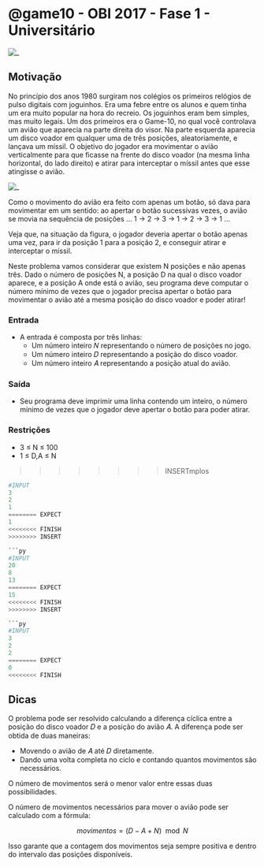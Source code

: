 # @game10 - OBI 2017 - Fase 1 - Universitário

![_](cover.jpg)

## Motivação

No princípio dos anos 1980 surgiram nos colégios os primeiros relógios de pulso digitais com joguinhos. Era uma febre entre os alunos e quem tinha um era muito popular na hora do recreio. Os joguinhos eram bem simples, mas muito legais. Um dos primeiros era o Game-10, no qual você controlava um avião que aparecia na parte direita do visor. Na parte esquerda aparecia um disco voador em qualquer uma de três posições, aleatoriamente, e lançava um míssil. O objetivo do jogador era movimentar o avião verticalmente para que ficasse na frente do disco voador (na mesma linha horizontal, do lado direito) e atirar para interceptar o míssil antes que esse atingisse o avião.

![_](figura.jpg)

Como o movimento do avião era feito com apenas um botão, só dava para movimentar em um sentido: ao apertar o botão sucessivas vezes, o avião se movia na sequência de posições ... 1 → 2 → 3 → 1 → 2 → 3 → 1 ...

Veja que, na situação da figura, o jogador deveria apertar o botão apenas uma vez, para ir da posição 1 para a posição 2, e conseguir atirar e interceptar o míssil.

Neste problema vamos considerar que existem N posições e não apenas três. Dado o número de posições N, a posição D na qual o disco voador aparece, e a posição A onde está o avião, seu programa deve computar o número mínimo de vezes que o jogador precisa apertar o botão para movimentar o avião até a mesma posição do disco voador e poder atirar!

### Entrada

- A entrada é composta por três linhas:
  - Um número inteiro 𝑁 representando o número de posições no jogo.
  - Um número inteiro 𝐷 representando a posição do disco voador.
  - Um número inteiro 𝐴 representando a posição atual do avião.

### Saída

- Seu programa deve imprimir uma linha contendo um inteiro, o número mínimo de vezes que o jogador deve apertar o botão para poder atirar.

### Restrições

- 3 ≤ N ≤ 100
- 1 ≤ D,A ≤ N

>>>>>>>> INSERTmplos

``` py
#INPUT
3
2
1
======== EXPECT
1
<<<<<<<< FINISH
>>>>>>>> INSERT

```py
#INPUT
20
8
13
======== EXPECT
15
<<<<<<<< FINISH
>>>>>>>> INSERT

```py
#INPUT
3
2
2
======== EXPECT
0
<<<<<<<< FINISH
```

## Dicas

O problema pode ser resolvido calculando a diferença cíclica entre a posição do disco voador 𝐷 e a posição do avião 𝐴. A diferença pode ser obtida de duas maneiras:

- Movendo o avião de 𝐴 até 𝐷 diretamente.
- Dando uma volta completa no ciclo e contando quantos movimentos são necessários.

O número de movimentos será o menor valor entre essas duas possibilidades.

O número de movimentos necessários para mover o avião pode ser calculado com a fórmula:

$$movimentos = (D - A + N) \mod N$$

Isso garante que a contagem dos movimentos seja sempre positiva e dentro do intervalo das posições disponíveis.
